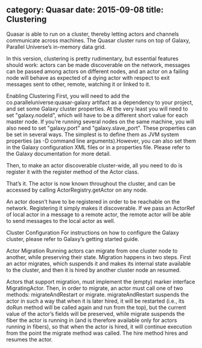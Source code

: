 category: Quasar
date: 2015-09-08
title: Clustering
---


Quasar is able to run on a cluster, thereby letting actors and channels communicate across machines. The Quasar cluster runs on top of Galaxy, Parallel Universe’s in-memory data grid.

In this version, clustering is pretty rudimentary, but essential features should work: actors can be made discoverable on the network, messages can be passed among actors on different nodes, and an actor on a failing node will behave as expected of a dying actor with respect to exit messages sent to other, remote, watching it or linked to it.

Enabling Clustering
First, you will need to add the co.paralleluniverse:quasar-galaxy artifact as a dependency to your project, and set some Galaxy cluster properties. At the very least you will need to set "galaxy.nodeId", which will have to be a different short value for each master node. If you’re running several nodes on the same machine, you will also need to set "galaxy.port" and "galaxy.slave_port". These properties can be set in several ways. The simplest is to define them as JVM system properties (as -D command line arguments).However, you can also set them in the Galaxy configuration XML files or in a properties file. Please refer to the Galaxy documentation for more detail.

Then, to make an actor discoverable cluster-wide, all you need to do is register it with the register method of the Actor class.

That’s it. The actor is now known throughout the cluster, and can be accessed by calling ActorRegistry.getActor on any node.

An actor doesn’t have to be registered in order to be reachable on the network. Registering it simply makes it discoverable. If we pass an ActorRef of local actor in a message to a remote actor, the remote actor will be able to send messages to the local actor as well.

Cluster Configuration
For instructions on how to configure the Galaxy cluster, please refer to Galaxy’s getting started guide.

Actor Migration
Running actors can migrate from one cluster node to another, while preserving their state. Migration happens in two steps. First an actor migrates, which suspends it and makes its internal state available to the cluster, and then it is hired by another cluster node an resumed.

Actors that support migration, must implement the (empty) marker interface MigratingActor. Then, in order to migrate, an actor must call one of two methods: migrateAndRestart or migrate. migrateAndRestart suspends the actor in such a way that when it is later hired, it will be restarted (i.e., its doRun method will be called again and run from the top), but the current value of the actor’s fields will be preserved, while migrate suspends the fiber the actor is running in (and is therefore available only for actors running in fibers), so that when the actor is hired, it will continue execution from the point the migrate method was called. The hire method hires and resumes the actor.
